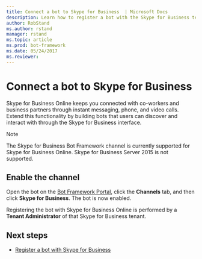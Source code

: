 ```yaml
---
title: Connect a bot to Skype for Business  | Microsoft Docs
description: Learn how to register a bot with the Skype for Business tenant.
author: RobStand
ms.author: rstand
manager: rstand
ms.topic: article
ms.prod: bot-framework
ms.date: 05/24/2017
ms.reviewer:
---
```

# Connect a bot to Skype for Business

Skype for Business Online keeps you connected with co-workers and business partners through instant messaging, phone, and video calls. Extend this functionality by building bots that users can discover and interact with through the Skype for Business interface.

> [!NOTE]
> The Skype for Business Bot Framework channel is currently supported for Skype for Business Online. Skype for Business Server 2015 is not supported. 

## Enable the channel

Open the bot on the [Bot Framework Portal](https://dev.botframework.com/), click the **Channels** tab, and then click **Skype for Business**. The bot is now enabled. 

Registering the bot with Skype for Business Online is performed by a **Tenant Administrator** of that Skype for Business tenant.

## Next steps
* [Register a bot with Skype for Business](https://msdn.microsoft.com/en-us/skype/Skype-For-Business-Bot-Framework/docs/overview)








